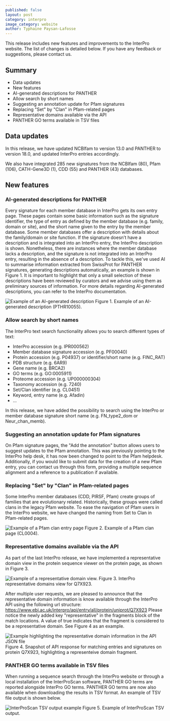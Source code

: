```yaml
---
published: false
layout: post
category: interpro
image_category: website
author: Typhaine Paysan-Lafosse
---
```

This release includes new features and improvements to the InterPro website. The list of changes is detailed below. If you have any feedback or suggestions, please contact us.

## Summary
- Data updates
- New features
- AI-generated descriptions for PANTHER
- Allow search by short names
- Suggesting an annotation update for Pfam signatures
- Replacing "Set" by "Clan" in Pfam-related pages
- Representative domains available via the API
- PANTHER GO terms available in TSV files

## Data updates
In this release, we have updated NCBIfam to version 13.0 and PANTHER to version 18.0, and updated InterPro entries accordingly.

We also have integrated 285 new signatures from the NCBIfam (80), Pfam (106), CATH-Gene3D (1), CDD (55) and PANTHER (43) databases.

## New features
### AI-generated descriptions for PANTHER
Every signature for each member database in InterPro gets its own entry page. These pages contain some basic information such as the signature identifier, the type of entry as defined by the member database (e.g. family, domain or site), and the short name given to the entry by the member database. Some member databases offer a description with details about the family/domain or site function. If the signature doesn’t have a description and is integrated into an InterPro entry, the InterPro description is shown. Nonetheless, there are instances where the member database lacks a description, and the signature is not integrated into an InterPro entry, resulting in the absence of a description. To tackle this, we've used AI to summarise information extracted from SwissProt for PANTHER signatures, generating descriptions automatically, an example is shown in Figure 1. It is important to highlight that only a small selection of these descriptions have been reviewed by curators and we advise using them as preliminary sources of information. For more details regarding AI-generated descriptions, you can refer to the InterPro documentation.

![Example of an AI-generated description]({{site.baseurl}}/assets/media/images/posts/interpro_97_ai_description.png)
Figure 1. Example of an AI-generated description (PTHR10055).

### Allow search by short names
The InterPro text search functionality allows you to search different types of text:
- InterPro accession (e.g. IPR000562)
- Member database signature accession (e.g. PF00040)
- Protein accession (e.g. P04937) or identifier/short name (e.g. FINC_RAT)
- PDB structure (e.g. 6AR9)
- Gene name (e.g. BRCA2)
- GO terms (e.g. GO:0005911)
- Proteome accession (e.g. UP000000304)
- Taxonomy accession (e.g. 7240)
- Set/Clan identifier (e.g. CL0451)
- Keyword, entry name (e.g. Afadin)
- …

In this release, we have added the possibility to search using the InterPro or member database signature short name (e.g. FN_type2_dom or Neur_chan_memb).

### Suggesting an annotation update for Pfam signatures
On Pfam signature pages, the "Add the annotation" button allows users to suggest updates to the Pfam annotation. This was previously pointing to the InterPro help desk, it has now been changed to point to the Pfam helpdesk.
Additionally, if you would like to submit data for the creation of a new Pfam entry, you can contact us through this form, providing a multiple sequence alignment and a reference to a publication if available.

### Replacing "Set" by "Clan" in Pfam-related pages
Some InterPro member databases (CDD, PIRSF, Pfam) create groups of families that are evolutionary related. Historically, these groups were called clans in the legacy Pfam website. To ease the navigation of Pfam users in the InterPro website, we have changed the naming from Set to Clan in Pfam-related pages.

![Example of a Pfam clan entry page]({{site.baseurl}}/assets/media/images/posts/interpro_97_pfam_clan.png)
Figure 2. Example of a Pfam clan page (CL0004).

### Representative domains available via the API
As part of the last InterPro release, we have implemented a representative domain view in the protein sequence viewer on the protein page, as shown in Figure 3. 

![Example of a representative domain view.]({{site.baseurl}}/assets/media/images/posts/interpro_97_representative.png)
Figure 3. InterPro representative domains view for Q7X923.

After multiple user requests, we are pleased to announce that the representative domain information is know available through the InterPro API using the following url structure: https://www.ebi.ac.uk/interpro/api/entry/all/protein/uniprot/Q7X923
Please notice the newly added key "representative" in the fragments block of the match locations. A value of true indicates that the fragment is considered to be a representative domain. See Figure 4 as an example.

![Example highlighting the representative domain information in the API JSON file]({{site.baseurl}}/assets/media/images/posts/interpro_97_api.png)
Figure 4. Snapshot of API response for matching entries and signatures on protein Q7X923, highlighting a representeive domain fragment.

### PANTHER GO terms available in TSV files
When running a sequence search through the InterPro website or through a local installation of the InterProScan software, PANTHER GO terms are reported alongside InterPro GO terms. PANTHER GO terms are now also available when downloading the results in TSV format. An example of TSV file output is shown below.

![InterProScan TSV output example]({{site.baseurl}}/assets/media/images/posts/interpro_97_tsv_example.png)
Figure 5. Example of InterProScan TSV output.
